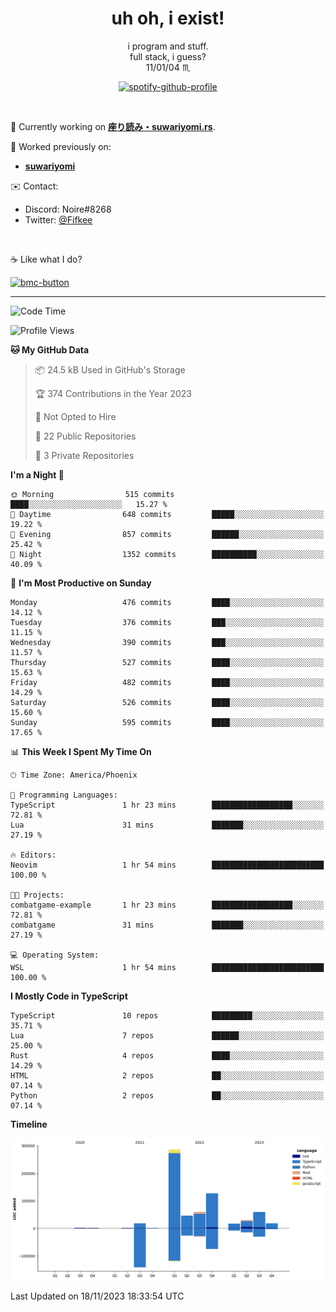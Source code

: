 <!--
**Nowaaru/nowaaru** is a ✨ _special_ ✨ repository because its `README.md` (this file) appears on your GitHub profile.

Here are some ideas to get you started:

- 🔭 I’m currently working on ...
- 🌱 I’m currently learning ...
- 👯 I’m looking to collaborate on ...
- 🤔 I’m looking for help with ...
- 💬 Ask me about ...
- 📫 How to reach me: ...
- 😄 Pronouns: ...
- ⚡ Fun fact: ...
-->

<h1 align="center"> uh oh, i exist!</h1>

<p align="center">
  i program and stuff.<br/>
  full stack, i guess?<br/>
  11/01/04 ♏ 
</p>

<!--
<p align="center">
╭──────────────────────────╮<br/>
│                        <a href="https://open.spotify.com/track/5iY3ZEHlQGFosdnROBDIg7?si=d7fd7fe8c7a747a1">Lavender</a>                      │<br/>
│               <a href="https://open.spotify.com/artist/6oeSQ4qmDQ7n89Rdt6tLLn?si=2773a05ce8b94a6c"><code>Rav</code></a>, <a href="https://open.spotify.com/artist/3vxcGARzVb3sETtt0Jxp7v?si=a4d26afacb46454f"><code>Kill Bill: The Rapper</code></a>               │<br/>
│             00:29 <a href="https://www.youtube.com/watch?v=dQw4w9WgXcQ">━━⬤</a>─────── 02:19              │<br/>
╰──────────────────────────╯<br/>
</p>
-->

<div align="center">

[![spotify-github-profile](https://spotify-github-profile.vercel.app/api/view?uid=fifkee&cover_image=true&theme=novatorem&bar_color=53b14f&bar_color_cover=true)](https://spotify-github-profile.vercel.app/api/view?uid=fifkee&redirect=true)

</div>
<br />

🦀 Currently working on **[座り読み・suwariyomi.rs](https://github.com/Nowaaru/suwariyomi.rs)**.

💫 Worked previously on: 
- **[suwariyomi](https://github.com/Nowaaru/suwariyomi)**



✉️ Contact:
- Discord: Noire#8268
- Twitter: <a href=https://twitter.com/@Fifkee>@Fifkee</a>

<br />

☕ Like what I do?

<a href="https://www.buymeacoffee.com/noire">
<img width="136" alt="bmc-button" src="https://user-images.githubusercontent.com/16274568/185726271-65d08167-e68c-49b1-bc12-8813b73cf0c0.png"></a>


---

<!--START_SECTION:waka-->
![Code Time](http://img.shields.io/badge/Code%20Time-715%20hrs%2031%20mins-blue)

![Profile Views](http://img.shields.io/badge/Profile%20Views-0-blue)

**🐱 My GitHub Data** 

> 📦 24.5 kB Used in GitHub's Storage 
 > 
> 🏆 374 Contributions in the Year 2023
 > 
> 🚫 Not Opted to Hire
 > 
> 📜 22 Public Repositories 
 > 
> 🔑 3 Private Repositories 
 > 
**I'm a Night 🦉** 

```text
🌞 Morning                515 commits         ████░░░░░░░░░░░░░░░░░░░░░   15.27 % 
🌆 Daytime                648 commits         █████░░░░░░░░░░░░░░░░░░░░   19.22 % 
🌃 Evening                857 commits         ██████░░░░░░░░░░░░░░░░░░░   25.42 % 
🌙 Night                  1352 commits        ██████████░░░░░░░░░░░░░░░   40.09 % 
```
📅 **I'm Most Productive on Sunday** 

```text
Monday                   476 commits         ████░░░░░░░░░░░░░░░░░░░░░   14.12 % 
Tuesday                  376 commits         ███░░░░░░░░░░░░░░░░░░░░░░   11.15 % 
Wednesday                390 commits         ███░░░░░░░░░░░░░░░░░░░░░░   11.57 % 
Thursday                 527 commits         ████░░░░░░░░░░░░░░░░░░░░░   15.63 % 
Friday                   482 commits         ████░░░░░░░░░░░░░░░░░░░░░   14.29 % 
Saturday                 526 commits         ████░░░░░░░░░░░░░░░░░░░░░   15.60 % 
Sunday                   595 commits         ████░░░░░░░░░░░░░░░░░░░░░   17.65 % 
```


📊 **This Week I Spent My Time On** 

```text
🕑︎ Time Zone: America/Phoenix

💬 Programming Languages: 
TypeScript               1 hr 23 mins        ██████████████████░░░░░░░   72.81 % 
Lua                      31 mins             ███████░░░░░░░░░░░░░░░░░░   27.19 % 

🔥 Editors: 
Neovim                   1 hr 54 mins        █████████████████████████   100.00 % 

🐱‍💻 Projects: 
combatgame-example       1 hr 23 mins        ██████████████████░░░░░░░   72.81 % 
combatgame               31 mins             ███████░░░░░░░░░░░░░░░░░░   27.19 % 

💻 Operating System: 
WSL                      1 hr 54 mins        █████████████████████████   100.00 % 
```

**I Mostly Code in TypeScript** 

```text
TypeScript               10 repos            █████████░░░░░░░░░░░░░░░░   35.71 % 
Lua                      7 repos             ██████░░░░░░░░░░░░░░░░░░░   25.00 % 
Rust                     4 repos             ████░░░░░░░░░░░░░░░░░░░░░   14.29 % 
HTML                     2 repos             ██░░░░░░░░░░░░░░░░░░░░░░░   07.14 % 
Python                   2 repos             ██░░░░░░░░░░░░░░░░░░░░░░░   07.14 % 
```



**Timeline**

![Lines of Code chart](https://raw.githubusercontent.com/Nowaaru/Nowaaru/main/assets/bar_graph.png)


 Last Updated on 18/11/2023 18:33:54 UTC
<!--END_SECTION:waka-->

<!--
[![Nowaaru's GitHub stats](https://github-readme-stats.vercel.app/api?username=Nowaaru&theme=dracula&show_icons=true)](https://github.com/anuraghazra/github-readme-stats)

[![Top Langs](https://github-readme-stats.vercel.app/api/top-langs/?username=Nowaaru&layout=compact&theme=dracula)](https://github.com/anuraghazra/github-readme-stats)
-->
